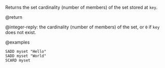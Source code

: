 Returns the set cardinality (number of members) of the set stored at `key`.

@return

@integer-reply: the cardinality (number of members) of the set, or `0` if `key`
does not exist.

@examples

```cli
SADD myset "Hello"
SADD myset "World"
SCARD myset
```
